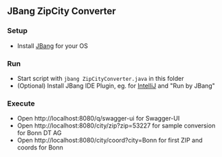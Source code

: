 ## JBang ZipCity Converter

### Setup

* Install [JBang](https://www.jbang.dev/download/) for your OS

### Run

* Start script with `jbang ZipCityConverter.java` in this folder
* (Optional) Install JBang IDE Plugin, eg. for [IntelliJ](https://plugins.jetbrains.com/plugin/18257-jbang) and "Run by JBang" 

### Execute

* Open http://localhost:8080/q/swagger-ui for Swagger-UI
* Open http://localhost:8080/city/zip?zip=53227 for sample conversion for Bonn DT AG
* Open http://localhost:8080/city/coord?city=Bonn for first ZIP and coords for Bonn